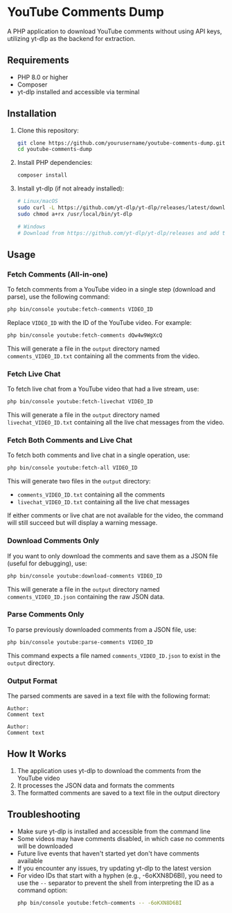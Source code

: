 # YouTube Comments Dump

A PHP application to download YouTube comments without using API keys, utilizing yt-dlp as the backend for extraction.

## Requirements

- PHP 8.0 or higher
- Composer
- yt-dlp installed and accessible via terminal

## Installation

1. Clone this repository:
   ```bash
   git clone https://github.com/yourusername/youtube-comments-dump.git
   cd youtube-comments-dump
   ```

2. Install PHP dependencies:
   ```bash
   composer install
   ```

3. Install yt-dlp (if not already installed):
   ```bash
   # Linux/macOS
   sudo curl -L https://github.com/yt-dlp/yt-dlp/releases/latest/download/yt-dlp -o /usr/local/bin/yt-dlp
   sudo chmod a+rx /usr/local/bin/yt-dlp

   # Windows
   # Download from https://github.com/yt-dlp/yt-dlp/releases and add to your PATH
   ```

## Usage

### Fetch Comments (All-in-one)

To fetch comments from a YouTube video in a single step (download and parse), use the following command:

```bash
php bin/console youtube:fetch-comments VIDEO_ID
```

Replace `VIDEO_ID` with the ID of the YouTube video. For example:

```bash
php bin/console youtube:fetch-comments dQw4w9WgXcQ
```

This will generate a file in the `output` directory named `comments_VIDEO_ID.txt` containing all the comments from the video.

### Fetch Live Chat

To fetch live chat from a YouTube video that had a live stream, use:

```bash
php bin/console youtube:fetch-livechat VIDEO_ID
```

This will generate a file in the `output` directory named `livechat_VIDEO_ID.txt` containing all the live chat messages from the video.

### Fetch Both Comments and Live Chat

To fetch both comments and live chat in a single operation, use:

```bash
php bin/console youtube:fetch-all VIDEO_ID
```

This will generate two files in the `output` directory:
- `comments_VIDEO_ID.txt` containing all the comments
- `livechat_VIDEO_ID.txt` containing all the live chat messages

If either comments or live chat are not available for the video, the command will still succeed but will display a warning message.

### Download Comments Only

If you want to only download the comments and save them as a JSON file (useful for debugging), use:

```bash
php bin/console youtube:download-comments VIDEO_ID
```

This will generate a file in the `output` directory named `comments_VIDEO_ID.json` containing the raw JSON data.

### Parse Comments Only

To parse previously downloaded comments from a JSON file, use:

```bash
php bin/console youtube:parse-comments VIDEO_ID
```

This command expects a file named `comments_VIDEO_ID.json` to exist in the `output` directory.

### Output Format

The parsed comments are saved in a text file with the following format:

```
Author:
Comment text

Author:
Comment text
```

## How It Works

1. The application uses yt-dlp to download the comments from the YouTube video
2. It processes the JSON data and formats the comments
3. The formatted comments are saved to a text file in the output directory

## Troubleshooting

- Make sure yt-dlp is installed and accessible from the command line
- Some videos may have comments disabled, in which case no comments will be downloaded
- Future live events that haven't started yet don't have comments available
- If you encounter any issues, try updating yt-dlp to the latest version
- For video IDs that start with a hyphen (e.g., -6oKXN8D6BI), you need to use the `--` separator to prevent the shell from interpreting the ID as a command option:
  ```bash
  php bin/console youtube:fetch-comments -- -6oKXN8D6BI
  ```
